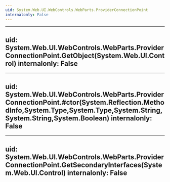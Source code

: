 ```yaml
---
uid: System.Web.UI.WebControls.WebParts.ProviderConnectionPoint
internalonly: False
---
```


---
uid: System.Web.UI.WebControls.WebParts.ProviderConnectionPoint.GetObject(System.Web.UI.Control)
internalonly: False
---

---
uid: System.Web.UI.WebControls.WebParts.ProviderConnectionPoint.#ctor(System.Reflection.MethodInfo,System.Type,System.Type,System.String,System.String,System.Boolean)
internalonly: False
---

---
uid: System.Web.UI.WebControls.WebParts.ProviderConnectionPoint.GetSecondaryInterfaces(System.Web.UI.Control)
internalonly: False
---
